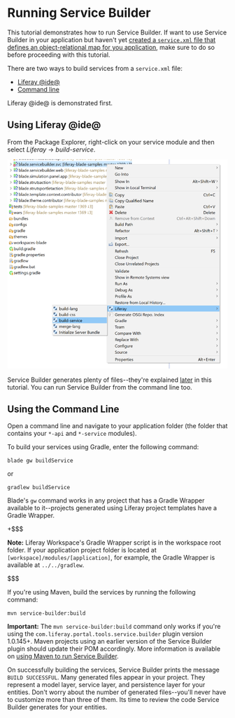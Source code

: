 # Running Service Builder [](id=running-service-builder-and-understanding-the-generated-code)

This tutorial demonstrates how to run Service Builder. If want to use Service
Builder in your application but haven't yet
[created a `service.xml` file that defines an object-relational map for you application](/develop/tutorials/-/knowledge_base/7-1/defining-an-object-relational-map-with-service-builder),
make sure to do so before proceeding with this tutorial.

There are two ways to build services from a `service.xml` file:

- [Liferay @ide@](#using-liferay-ide-or-developer-studio)
- [Command line](#using-the-command-line)  

Liferay @ide@ is demonstrated first. 

## Using Liferay @ide@ [](id=using-liferay-ide-or-developer-studio)

From the Package Explorer, right-click on your service module and then select
*Liferay* &rarr; *build-service*. 

![Figure 1: Liferay @ide@ facilitates building Service Builder services via the *build-service* option in the service module's *Liferay* submenu.](../../../images/service-builder-ide-build-service.png)

Service Builder generates plenty of files--they're explained
[later](understanding-the-code-generated-by-service-builder)
in this tutorial. You can run Service Builder from the command line too. 

## Using the Command Line [](id=using-the-command-line)

Open a command line and navigate to your application folder (the folder that
contains your `*-api` and `*-service` modules). 

To build your services using Gradle, enter the following command:

    blade gw buildService  

or

    gradlew buildService

Blade's `gw` command works in any project that has a Gradle Wrapper available to
it--projects generated using Liferay project templates have a Gradle Wrapper. 

+$$$

**Note:** Liferay Workspace's Gradle Wrapper script is in the workspace root 
folder. If your application project folder is located at
`[workspace]/modules/[application]`, for example, the Gradle Wrapper is
available at `../../gradlew`. 

$$$

If you're using Maven, build the services by running the following command:

    mvn service-builder:build

**Important:** The `mvn service-builder:build` command only works if you're
using the `com.liferay.portal.tools.service.builder` plugin version 1.0.145+.
Maven projects using an earlier version of the Service Builder plugin should
update their POM accordingly. More information is available on
[using Maven to run Service Builder](/develop/tutorials/-/knowledge_base/7-1/using-service-builder-in-a-maven-project).

On successfully building the services, Service Builder prints the message `BUILD
SUCCESSFUL`. Many generated files appear in your project. They represent a model
layer, service layer, and persistence layer for your entities. Don't worry about
the number of generated files--you'll never have to customize more than three of
them. Its time to review the code Service Builder generates for your entities.
